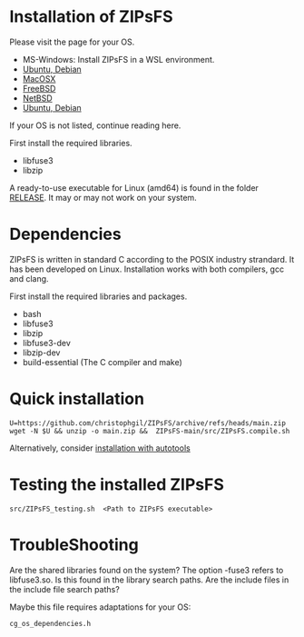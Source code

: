 # Installation of ZIPsFS


Please visit the page for your OS.

 - MS-Windows: Install ZIPsFS in a WSL environment.
 - [Ubuntu, Debian](./_INSTALL_Ubuntu.md)
 - [MacOSX](./_INSTALL_MacOSX.md)
 - [FreeBSD](./_INSTALL_FreeBSD.md)
 - [NetBSD](./_INSTALL_NetBSD.md)
 - [Ubuntu, Debian](./_INSTALL_Ubuntu.md)


If your OS is not listed, continue reading here.


First install the required libraries.

 - libfuse3
 - libzip

A ready-to-use executable for Linux (amd64) is found in the folder
[RELEASE](./RELEASE/). It may or may not work on your system.





# Dependencies

ZIPsFS is written in standard C according to the POSIX industry strandard.
It has been developed on Linux.
Installation works with
both compilers, gcc and clang.

First install the required libraries and packages.

 - bash
 - libfuse3
 - libzip
 - libfuse3-dev
 - libzip-dev
 - build-essential (The C compiler and make)





# Quick installation

    U=https://github.com/christophgil/ZIPsFS/archive/refs/heads/main.zip
    wget -N $U && unzip -o main.zip &&  ZIPsFS-main/src/ZIPsFS.compile.sh

Alternatively, consider  [installation with autotools](./_INSTALL_autotools.md)

# Testing the installed ZIPsFS

    src/ZIPsFS_testing.sh  <Path to ZIPsFS executable>


# TroubleShooting


Are the shared libraries found on the system?
The option -fuse3 refers to libfuse3.so. Is this found in the library search paths.
Are the include files in the include file search paths?

Maybe this file requires adaptations for your OS:

    cg_os_dependencies.h
